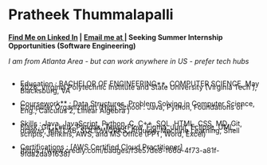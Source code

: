 # Pratheek Thummalapalli 
#### [Find Me on Linked In](https://https://www.linkedin.com/in/pratheekthummalapalli/) | [Email me at ](mailto:pratheet@vt.edu) | Seeking Summer Internship Opportunities (Software Engineering)
######  <p style="line-height: 50%;">I am from Atlanta Area - but can work anywhere in US - prefer tech hubs</p>

- <p style="line-height: 50%;"> Education :  BACHELOR OF ENGINEERING**, COMPUTER SCIENCE, May 2026, Virginia Polytechnic Institute and State University (Virginia Tech ), Blacksburg, VA
- <p style="line-height: 50%;"> Coursework**  : Data Structures, Problem Solving in Computer Science, Computer Organization (High School : Java, Python, Foundations of Eng., Calculus 2, Linear Algebra ) 
- <p style="line-height: 50%;"> Skills : Java, JavaScript, Python, C, C++, SQL, HTML, CSS, MD, Git, Flask, Git, Linux, Pandas, TensorFlow, Figma, Junit, Eclipse, UML, draw.io, MATLAB, SOLIDWORKS, Arduino, Machine Learning, Shell scripts, Jenkins, AWS, and MS Office (PPT, Word, Excel)
- <p style="line-height: 50%;"> Certifications :  [AWS Certified Cloud Practitioner](https://www.credly.com/badges/f3e57de8-f66d-4f73-a81f-9fda2da91638)
